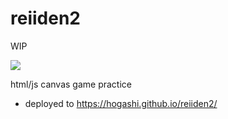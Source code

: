 # reiiden2

WIP

![](https://github.com/hogashi/reiiden2/workflows/deploy/badge.svg)

html/js canvas game practice

- deployed to https://hogashi.github.io/reiiden2/
